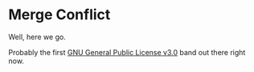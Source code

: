 # Merge Conflict

Well, here we go.

Probably the first [GNU General Public License v3.0](https://www.gnu.org/licenses/gpl-3.0.en.html) band out there right now.
